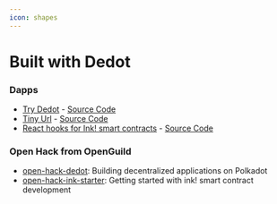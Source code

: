```yaml
---
icon: shapes
---
```


# Built with Dedot

### Dapps

* [Try Dedot](https://try.dedot.dev) - [Source Code](https://github.com/dedotdev/trydedot)
* [Tiny Url](https://link.dedot.dev) -  [Source Code](https://github.com/dedotdev/link)
* [React hooks for Ink! smart contracts](https://typink.netlify.app/) - [Source Code](https://github.com/dedotdev/typink-app)

### Open Hack from OpenGuild

* [open-hack-dedot](https://github.com/openguild-labs/open-hack-dedot): Building decentralized applications on Polkadot
* [open-hack-ink-starter](https://github.com/openguild-labs/open-hack-ink-starter): Getting started with ink! smart contract development

